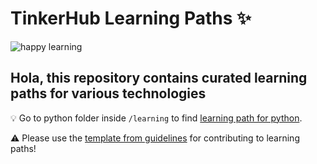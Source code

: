 # TinkerHub Learning Paths :sparkles:
![happy learning](https://github.com/GopikrishnanSasikumar/TinkerHub-Learning-Paths/blob/main/Guidelines/Winden_Caves.jpg)

## Hola, this repository contains curated learning paths for various technologies 

:bulb: Go to python folder inside `/learning` to find [learning path for python](https://github.com/tinkerhub-org/TinkerHub-Learning-Paths/tree/main/learning/Python).

:warning:  Please use the [template from guidelines](https://github.com/tinkerhub-org/TinkerHub-Learning-Paths/blob/main/Guidelines/README.md) for contributing to learning paths!
